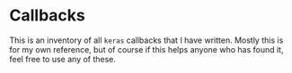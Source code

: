 # Callbacks

This is an inventory of all `keras` callbacks that I have written. Mostly this is for my own reference, but of course if this helps anyone who has found it, feel free to use any of these.
